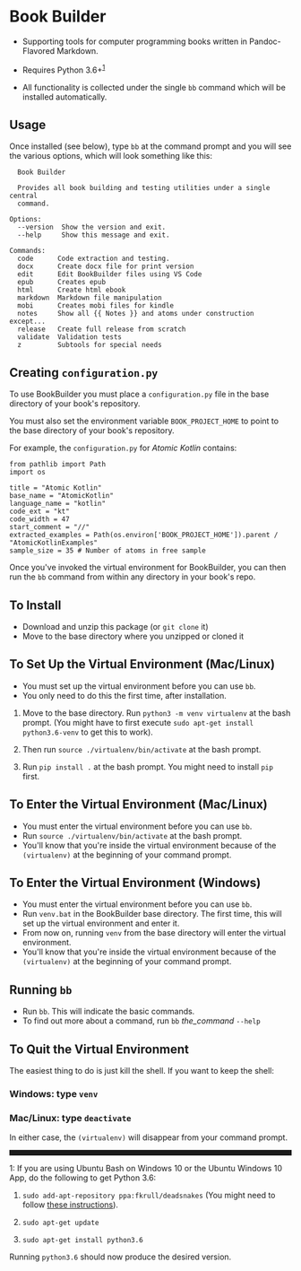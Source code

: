# Book Builder

- Supporting tools for computer programming books written in Pandoc-Flavored
  Markdown.

- Requires Python 3.6+<sup>[1](#footnote1)</sup>

- All functionality is collected under the single `bb` command which will be
  installed automatically.

## Usage

Once installed (see below), type `bb` at the command prompt and you will see the various options, which will look something like this:

```
  Book Builder

  Provides all book building and testing utilities under a single central
  command.

Options:
  --version  Show the version and exit.
  --help     Show this message and exit.

Commands:
  code      Code extraction and testing.
  docx      Create docx file for print version
  edit      Edit BookBuilder files using VS Code
  epub      Creates epub
  html      Create html ebook
  markdown  Markdown file manipulation
  mobi      Creates mobi files for kindle
  notes     Show all {{ Notes }} and atoms under construction except...
  release   Create full release from scratch
  validate  Validation tests
  z         Subtools for special needs
```

## Creating `configuration.py`

To use BookBuilder you must place a `configuration.py` file in the base
directory of your book's repository.

You must also set the environment variable `BOOK_PROJECT_HOME` to point to
the base directory of your book's repository.

For example, the `configuration.py` for *Atomic Kotlin* contains:

```
from pathlib import Path
import os

title = "Atomic Kotlin"
base_name = "AtomicKotlin"
language_name = "kotlin"
code_ext = "kt"
code_width = 47
start_comment = "//"
extracted_examples = Path(os.environ['BOOK_PROJECT_HOME']).parent / "AtomicKotlinExamples"
sample_size = 35 # Number of atoms in free sample
```

Once you've invoked the virtual environment for BookBuilder, you can then run
the `bb` command from within any directory in your book's repo.

## To Install
- Download and unzip this package (or `git clone` it)
- Move to the base directory where you unzipped or cloned it

## To Set Up the Virtual Environment (Mac/Linux)
- You must set up the virtual environment before you can use `bb`.
- You only need to do this the first time, after installation.

1. Move to the base directory. Run `python3 -m venv virtualenv` at the bash prompt.
   (You might have to first execute `sudo apt-get install python3.6-venv` to get this to work).

2. Then run `source ./virtualenv/bin/activate` at the bash prompt.

3. Run `pip install .` at the bash prompt. You might need to install `pip` first.


## To Enter the Virtual Environment (Mac/Linux)
- You must enter the virtual environment before you can use `bb`.
- Run `source ./virtualenv/bin/activate` at the bash prompt.
- You'll know that you're inside the virtual environment because of the
`(virtualenv)` at the beginning of your command prompt.


## To Enter the Virtual Environment (Windows)
- You must enter the virtual environment before you can use `bb`.
- Run `venv.bat` in the BookBuilder base directory. The first time,
  this will set up the virtual environment and enter it.
- From now on, running `venv` from the base directory will enter the virtual environment.
- You'll know that you're inside the virtual environment because of the
  `(virtualenv)` at the beginning of your command prompt.


## Running `bb`
- Run `bb`. This will indicate the basic commands.
- To find out more about a command, run `bb` *the_command* `--help`


## To Quit the Virtual Environment

The easiest thing to do is just kill the shell. If you want to keep the shell:

### Windows: type `venv`

### Mac/Linux: type `deactivate`

In either case, the `(virtualenv)` will disappear from your command prompt.

<hr style="height:10px">

<a name="footnote1">1</a>: If you are using Ubuntu Bash on Windows 10 or the
Ubuntu Windows 10 App, do the following to get Python 3.6:

1. `sudo add-apt-repository ppa:fkrull/deadsnakes` (You might need to follow [these instructions](http://lifeonubuntu.com/ubuntu-missing-add-apt-repository-command/)).

2. `sudo apt-get update`

3. `sudo apt-get install python3.6`

Running `python3.6` should now produce the desired version.
